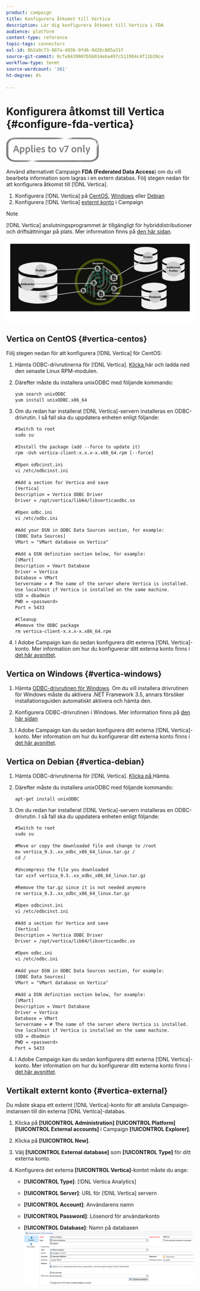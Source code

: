 ```yaml
---
product: campaign
title: Konfigurera åtkomst till Vertica
description: Lär dig konfigurera åtkomst till Vertica i FDA
audience: platform
content-type: reference
topic-tags: connectors
exl-id: 8b2a9c73-807a-4936-9fd6-9d26c805a31f
source-git-commit: 0cfe8439007b56014eba497c511904c4f11b39ce
workflow-type: tm+mt
source-wordcount: '361'
ht-degree: 4%

---
```


# Konfigurera åtkomst till Vertica {#configure-fda-vertica}

![](../../assets/v7-only.svg)

Använd alternativet Campaign **FDA (Federated Data Access**) om du vill bearbeta information som lagras i en extern databas. Följ stegen nedan för att konfigurera åtkomst till [!DNL Vertica].

1. Konfigurera [!DNL Vertica] på [CentOS](#vertica-centos), [Windows](#vertica-windows) eller [Debian](#vertica-debian)
1. Konfigurera [!DNL Vertica] [externt konto](#vertica-external) i Campaign


>[!NOTE]
>
>[!DNL Vertica] anslutningsprogrammet är tillgängligt för hybriddistributioner och driftsättningar på plats. Mer information finns på [den här sidan](../../installation/using/capability-matrix.md).

![](assets/snowflake_3.png)

## Vertica on CentOS {#vertica-centos}

Följ stegen nedan för att konfigurera [!DNL Vertica] för CentOS:

1. Hämta ODBC-drivrutinerna för [!DNL Vertica]. [Klicka ](https://www.vertica.com/download/vertica/client-drivers/) här och ladda ned den senaste Linux RPM-modulen.

1. Därefter måste du installera unixODBC med följande kommando:

   ```
   yum search unixODBC
   yum install unixODBC.x86_64
   ```

1. Om du redan har installerat [!DNL Vertica]-servern installeras en ODBC-drivrutin. I så fall ska du uppdatera enheten enligt följande:

   ```
   #Switch to root
   sudo su
   
   #Install the package (add --force to update it)
   rpm -Uvh vertica-client-x.x.x-x.x86_64.rpm [--force]
   
   #Open odbcinst.ini
   vi /etc/odbcinst.ini
   
   #Add a section for Vertica and save
   [Vertica]
   Description = Vertica ODBC Driver
   Driver = /opt/vertica/lib64/libverticaodbc.so
   
   #Open odbc.ini
   vi /etc/odbc.ini
   
   #Add your DSN in ODBC Data Sources section, for example:
   [ODBC Data Sources]
   VMart = "VMart database on Vertica"
   
   #Add a DSN definition section below, for example:
   [VMart]
   Description = Vmart Database
   Driver = Vertica
   Database = VMart
   Servername = # The name of the server where Vertica is installed. Use localhost if Vertica is installed on the same machine.
   UID = dbadmin
   PWD = <password>
   Port = 5433
   
   #Cleanup
   #Remove the ODBC package
   rm vertica-client-x.x.x-x.x86_64.rpm
   ```

1. I Adobe Campaign kan du sedan konfigurera ditt externa [!DNL Vertica]-konto. Mer information om hur du konfigurerar ditt externa konto finns i [det här avsnittet](#vertica-external).

## Vertica on Windows {#vertica-windows}

1. Hämta [ODBC-drivrutinen för Windows](https://www.vertica.com/download/vertica/client-drivers/). Om du vill installera drivrutinen för Windows måste du aktivera .NET Framework 3.5, annars försöker installationsguiden automatiskt aktivera och hämta den.

1. Konfigurera ODBC-drivrutinen i Windows. Mer information finns på [den här sidan](https://www.vertica.com/docs/9.2.x/HTML/Content/Authoring/ConnectingToVertica/ClientODBC/SettingUpADSN.htm)

1. I Adobe Campaign kan du sedan konfigurera ditt externa [!DNL Vertica]-konto. Mer information om hur du konfigurerar ditt externa konto finns i [det här avsnittet](#vertical-external).

## Vertica on Debian {#vertica-debian}

1. Hämta ODBC-drivrutinerna för [!DNL Vertica]. [Klicka på ](https://sfc-repo.snowflakecomputing.com/odbc/linux/latest/index.html) Hämta.

1. Därefter måste du installera unixODBC med följande kommando:

   ```
   apt-get install unixODBC
   ```

1. Om du redan har installerat [!DNL Vertica]-servern installeras en ODBC-drivrutin. I så fall ska du uppdatera enheten enligt följande:

   ```
   #Switch to root
   sudo su
   
   #Move or copy the downloaded file and change to /root
   mv vertica_9.3..xx_odbc_x86_64_linux.tar.gz /
   cd /
   
   #Uncompress the file you downloaded
   tar vzxf vertica_9.3..xx_odbc_x86_64_linux.tar.gz
   
   #Remove the tar.gz since it is not needed anymore
   rm vertica_9.3..xx_odbc_x86_64_linux.tar.gz
   
   #Open odbcinst.ini
   vi /etc/odbcinst.ini
   
   #Add a section for Vertica and save
   [Vertica]
   Description = Vertica ODBC Driver
   Driver = /opt/vertica/lib64/libverticaodbc.so
   
   #Open odbc.ini
   vi /etc/odbc.ini
   
   #Add your DSN in ODBC Data Sources section, for example:
   [ODBC Data Sources]
   VMart = "VMart database on Vertica"
   
   #Add a DSN definition section below, for example:
   [VMart]
   Description = Vmart Database
   Driver = Vertica
   Database = VMart
   Servername = # The name of the server where Vertica is installed. Use localhost if Vertica is installed on the same machine.
   UID = dbadmin
   PWD = <password>
   Port = 5433
   ```

1. I Adobe Campaign kan du sedan konfigurera ditt externa [!DNL Vertica]-konto. Mer information om hur du konfigurerar ditt externa konto finns i [det här avsnittet](#vertica-external).

## Vertikalt externt konto {#vertica-external}

Du måste skapa ett externt [!DNL Vertica]-konto för att ansluta Campaign-instansen till din externa [!DNL Vertica]-databas.

1. Klicka på **[!UICONTROL Administration]** **[!UICONTROL Platform]** **[!UICONTROL External accounts]**  i Campaign **[!UICONTROL Explorer]**.

1. Klicka på **[!UICONTROL New]**.

1. Välj **[!UICONTROL External database]** som **[!UICONTROL Type]** för ditt externa konto.

1. Konfigurera det externa **[!UICONTROL Vertica]**-kontot måste du ange:

   * **[!UICONTROL Type]**: [!DNL Vertica Analytics]

   * **[!UICONTROL Server]**: URL för  [!DNL Vertica] servern

   * **[!UICONTROL Account]**: Användarens namn

   * **[!UICONTROL Password]**: Lösenord för användarkonto

   * **[!UICONTROL Database]**: Namn på databasen
   ![](assets/vertica.png)
